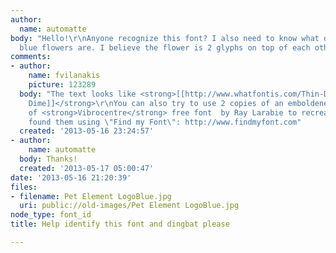 ```yaml
---
author:
  name: automatte
body: "Hello!\r\nAnyone recognize this font? I also need to know what dingbat the
  blue flowers are. I believe the flower is 2 glyphs on top of each other.\r\nThanks!"
comments:
- author:
    name: fvilanakis
    picture: 123289
  body: "The text looks like <strong>[[http://www.whatfontis.com/Thin-Dime.font|Thin
    Dime]]</strong>\r\nYou can also try to use 2 copies of an emboldened /*/ character
    of <strong>Vibrocentre</strong> free font  by Ray Larabie to recreate the dingbat.\r\n\r\n------------------\r\nI
    found them using \"Find my Font\": http://www.findmyfont.com"
  created: '2013-05-16 23:24:57'
- author:
    name: automatte
  body: Thanks!
  created: '2013-05-17 05:00:47'
date: '2013-05-16 21:20:39'
files:
- filename: Pet Element LogoBlue.jpg
  uri: public://old-images/Pet Element LogoBlue.jpg
node_type: font_id
title: Help identify this font and dingbat please

---
```

